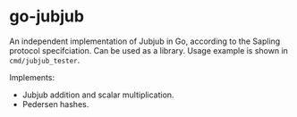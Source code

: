 # go-jubjub

An independent implementation of Jubjub in Go, according to the Sapling protocol specifciation.
Can be used as a library. Usage example is shown in `cmd/jubjub_tester`.

Implements:
* Jubjub addition and scalar multiplication.
* Pedersen hashes.
